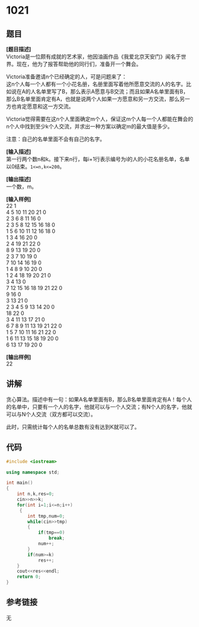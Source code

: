 # 1021
## 题目  
**[题目描述]**  
Victoria是一位颇有成就的艺术家，他因油画作品《我爱北京天安门》闻名于世界。现在，他为了报答帮助他的同行们，准备开一个舞会。  

Victoria准备邀请n个已经确定的人，可是问题来了：  
这n个人每一个人都有一个小花名册，名册里面写着他所愿意交流的人的名字。比如说在A的人名单里写了B，那么表示A愿意与B交流；而且如果A名单里面有B，那么B名单里面肯定有A，也就是说两个人如果一方愿意和另一方交流，那么另一方也肯定愿意和这一方交流。  

Victoria觉得需要在这n个人里面确定m个人，保证这m个人每一个人都能在舞会的n个人中找到至少k个人交流，并求出一种方案以确定m的最大值是多少。   

注意：自己的名单里面不会有自己的名字。  

**[输入描述]**   
第一行两个数n和k。接下来n行，每i+1行表示编号为i的人的小花名册名单，名单以0结束。`1<=n,k<=200`。  

**[输出描述]**  
一个数，m。  

**[输入样例]**  
22 1  
4 5 10 11 20 21 0  
2 3 6 8 11 16 0  
2 3 5 8 12 15 16 18 0  
1 5 6 10 11 12 16 18 0  
1 3 4 16 20 0  
2 4 19 21 22 0  
8 9 13 19 20 0  
2 3 7 10 19 0  
7 10 14 16 19 0  
1 4 8 9 10 20 0  
1 2 4 18 19 20 21 0  
3 4 13 0  
7 12 15 16 18 19 21 22 0  
9 16 0  
3 13 21 0  
2 3 4 5 9 13 14 20 0  
18 22 0  
3 4 11 13 17 21 0  
6 7 8 9 11 13 19 21 22 0  
1 5 7 10 11 16 21 22 0  
1 6 11 13 15 18 19 20 0  
6 13 17 19 20 0   

**[输出样例]**  
22  

## 讲解    
贪心算法。描述中有一句：如果A名单里面有B，那么B名单里面肯定有A！每个人的名单中，只要有一个人的名字，他就可以与一个人交流；有N个人的名字，他就可以与N个人交流（双方都可以交流）。  

此时，只需统计每个人的名单总数有没有达到K就可以了。  


## 代码   

```cpp
#include <iostream>  

using namespace std;  

int main()  
{  
    int n,k,res=0;  
    cin>>n>>k;  
    for(int i=1;i<=n;i++)  
	 {  
        int tmp,num=0;  
        while(cin>>tmp)  
		{ 
            if(tmp==0)  
				break;  
            num++;  
        }  
        if(num>=k)  
			res++;  
    }  
    cout<<res<<endl;  
    return 0;  
}  
```

## 参考链接  
无  
